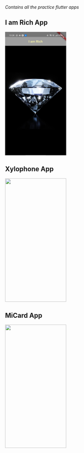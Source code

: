 
*Contains all the practice flutter apps*
## I am Rich App
<img src="iamrich/iamrichhome.jpeg" height="400" width="200">


## Xylophone App
<img src="https://github.com/Aniket762/Flutter-/blob/main/xylophone/xylophoneHome.jpeg" height="400" width="200"> 

## MiCard App
<img src="https://github.com/Aniket762/Flutter-/blob/main/micard/micardHome.jpeg" height="400" width="200">
